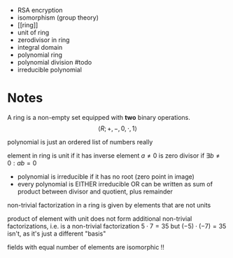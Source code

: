 
- RSA encryption
- isomorphism (group theory)
- [[ring]]
- unit of ring
- zerodivisor in ring
- integral domain
- polynomial ring
- polynomial division #todo
- irreducible polynomial


# Notes

A ring is a non-empty set equipped with **two** binary operations.
$$
\langle R; +, -, 0, \cdot,1 \rangle 
$$

polynomial is just an ordered list of numbers really

element in ring is unit if it has inverse
element $a\neq0$ is zero divisor if $\exists b\neq0:ab=0$

- polynomial is irreducible if it has no root (zero point in image)
- every polynomial is EITHER irreducible OR can be written as sum of product between divisor and quotient, plus remainder 

non-trivial factorization in a ring is given by elements that are not units

product of element with unit does not form additional non-trivial factorizations, i.e. is a non-trivial factorization $5\cdot7=35$ but $(-5) \cdot (-7) = 35$ isn't, as it's just a different "basis"

fields with equal number of elements are isomorphic !!

